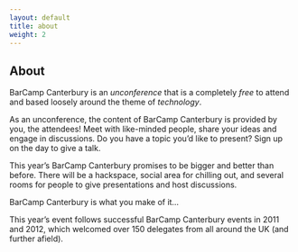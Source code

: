 ```yaml
---
layout: default
title: about
weight: 2
---
```


## About ##

BarCamp Canterbury is an *unconference* that is a completely *free* to attend and based loosely around the theme of *technology*.

As an unconference, the content of BarCamp Canterbury is provided by you, the attendees!  Meet with like-minded people, share your ideas and engage in discussions. Do you have a topic you’d like to present? Sign up on the day to give a talk.

This year’s BarCamp Canterbury promises to be bigger and better than before. There will be a hackspace, social area for chilling out, and several rooms for people to give presentations and host discussions.

BarCamp Canterbury is what you make of it…

This year’s event follows successful BarCamp Canterbury events in 2011 and 2012, which welcomed over 150 delegates from all around the UK (and further afield).
